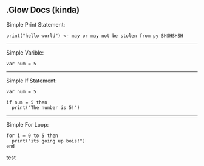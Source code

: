 .Glow Docs (kinda)
------------
Simple Print Statement:
```
print("hello world") <- may or may not be stolen from py SHSHSHSH
```
------------
Simple Varible:
```
var num = 5
```

------------
Simple If Statement:
```
var num = 5

if num = 5 then
  print("The number is 5!")
```
------------
Simple For Loop:
```
for i = 0 to 5 then
  print("its going up bois!")
end
```

test
